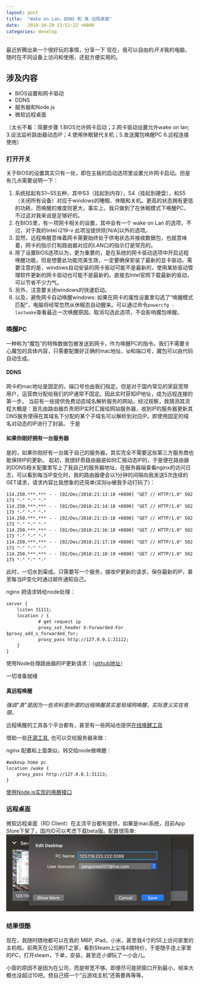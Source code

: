 ```yaml
---
layout: post
title:  "Wake on Lan，DDNS 和 真·远程桌面"
date:   2018-10-20 23:51:22 +0800
categories: develop
---
```


最近折腾出来一个很好玩的事情，分享一下
现在，我可以自由的*开关*我的电脑，随时在不同设备上访问和使用，还挺方便实用的。

## 涉及内容

* BIOS设置和网卡驱动
* DDNS
* 服务器和Node.js
* 微软远程桌面

（太长不看：简要步骤 1.BIOS允许网卡启动；2.网卡驱动设置允许wake on lan; 3.设法监听路由器动态IP；4.使用休眠替代关机；5.发送魔包唤醒PC 6.远程连接使用）

### 打开开关

关于BIOS的设置其实只有一处，即在主板的启动选项里设置允许网卡启动。但是有几点需要说明一下：
1. 系统挂起有S1~S5五种，其中S3（挂起到内存），S4（挂起到硬盘），和S5（关闭所有设备）对应于windows的睡眠、休眠和关机。更高的状态拥有更低的功耗，而唤醒的难度则更大，事实上，我只做到了在休眠模式下唤醒PC，不过这对我来说是足够好的。
2. 在BIOS里，有一项网卡相关的设置，其中会有一个 wake on Lan 的选项，不过，对于我的Intel i219-v 此项没提供除[N/A]以外的选项。
3. 显然，远程唤醒意味着网卡需要始终处于供电状态并接收数据包，也就意味着，网卡的指示灯和路由器对应的LAN口的指示灯是常亮的。
4. 除了设置BIOS选项以为，更为重要的，是在系统的网卡驱动选项中开启远程唤醒功能，但是想要此功能完美生效，一定要确保安装了最新的显卡驱动。需要注意的是，windows自动安装的网卡驱动可能不是最新的，使用某些驱动管理软件更新的网卡驱动也可能不是最新的。直接去Intel官网下载最新的驱动，可以节省不少力气。
5. 另外，注意要关闭windows的快速启动。
6. 以及，避免网卡自动唤醒windows:
如果在网卡的属性设置里勾选了“唤醒模式匹配”，电脑将经常忽然从休眠态自动醒来。可以通过命令`powercfg -lastwake`查看最近一次唤醒原因。取消勾选此选项，不会影响魔包唤醒。

### 唤醒PC

一种称为“魔包”的特殊数据包被发送到网卡，作为唤醒PC的指令。我们不需要关心魔包的具体内容，只需要配置好正确的mac地址、ip和端口号，魔包可以由代码自动生成。

#### DDNS

网卡的mac地址是固定的，端口号也由我们指定。但是对于国内常见的家庭宽带用户，运营商分配给我们的IP通常不固定。因此实时获知IP地址，成为远程连接的第一步。
当前有一些提供免费动态域名解析服务的网站，经过观察，我猜测其流程大概是：首先由路由器负责把IP实时汇报给网站服务器，收到IP的服务器更新其DNS服务使得在其域名下分配的某个子域名可以解析到对应IP。即使用固定的域名对动态的IP进行了封装。 
于是

#### 如果你刚好拥有一台服务器 

是的，如果你刚好有一台属于自己的服务器，其实完全不需要这些第三方服务商也能保持IP的更新。
起初，我很好奇路由器是如何汇报动态IP的，于是便在路由器的DDNS相关配置里写上了我自己的服务器地址，在服务器端查看nginx的访问日志，可以看到每当IP变化时，我的路由器便会以1分钟的间隔向我发送5次连续的GET请求，请求内容比我想象的还简单(实际ip被我手动打码了)：

```
114.250.***.*** - - [02/Dec/2018:21:13:18 +0800] "GET // HTTP/1.0" 502 173 "-" "-" "-"
114.250.***.*** - - [02/Dec/2018:21:14:18 +0800] "GET // HTTP/1.0" 502 173 "-" "-" "-"
114.250.***.*** - - [02/Dec/2018:21:15:18 +0800] "GET // HTTP/1.0" 502 173 "-" "-" "-"
114.250.***.*** - - [02/Dec/2018:21:16:18 +0800] "GET // HTTP/1.0" 502 173 "-" "-" "-"
114.250.***.*** - - [02/Dec/2018:21:17:19 +0800] "GET // HTTP/1.0" 502 173 "-" "-" "-"
114.250.***.*** - - [02/Dec/2018:21:18:19 +0800] "GET // HTTP/1.0" 502 173 "-" "-" "-"
```

此时，一切水到渠成。只需要写一个服务，接收IP更新的请求，保存最新的IP，甚至每当IP变化时通过邮件通知自己。

nginx 把请求转给node处理：

```
server {
    listen 31111;
    location / {
            # get request ip
            proxy_set_header X-Forwarded-For $proxy_add_x_forwarded_for;
            proxy_pass http://127.0.0.1:31112;
    }
}
```

使用Node处理路由器的IP更新请求：（[github地址](https://github.com/YangXinlei/MyCloudPC/blob/master/ddns_report.js)）

一切准备就绪

#### 真远程唤醒

*强调“真”是因为一些资料里所谓的远程唤醒其实是局域网唤醒，实际意义实在有限。*

远程唤醒的工具各个平台都有，甚至有一些网站也提供[在线唤醒工具](https://www.depicus.com/wake-on-lan/woli)

借助一些[开源工具](https://github.com/agnat/node_wake_on_lan), 也可以交给服务器来做：

nginx 配置和上面类似，转交给node做唤醒：

```
#wakeup home pc
location /wake {
    proxy_pass http://127.0.0.1:31113;
}
```

[使用Node.js实现的唤醒接口](https://github.com/YangXinlei/MyCloudPC/blob/master/wakeup.js)

### 远程桌面

微软远程桌面（RD Client）在主流平台都有提供，如果是mac系统，目前App Store下架了，国内ID可以考虑下载beta版。配置很简单:
![RDConf](/src/images/20181020/RDConf.png)

### 结果很酷

现在，我随时随地都可以在我的 MBP, iPad，小米，甚至我4寸的SE上访问家里的主机啦。前两天在公司刷IT之家，看到Steam上尘埃4搞特价，于是随手连上家里的PC，打开steam，下单，安装，甚至还*小窗*玩了一小会儿。

小窗的原因不是因为在公司，而是带宽不够。即便尽可能把窗口开到最小，帧率大概也没超过10吧。想自己搭一个“云游戏主机”还需要再等等。
